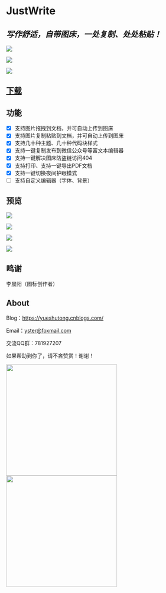 # JustWrite 

## *写作舒适，自带图床，一处复制、处处粘贴！*

![](https://img.shields.io/github/license/yueshutong/JustWrite)

![](https://img.shields.io/badge/platform-mac|window|linux-lightgrey.svg)

![](https://img.shields.io/static/v1?label=electron&message=6.0.12&color=)

## [下载](https://github.com/yueshutong/JustWrite/releases)

## 功能

- [x] 支持图片拖拽到文档，并可自动上传到图床
- [x] 支持图片复制粘贴到文档，并可自动上传到图床
- [x] 支持几十种主题、几十种代码块样式
- [x] 支持一键复制发布到微信公众号等富文本编辑器
- [x] 支持一键解决图床防盗链访问404
- [x] 支持打印、支持一键导出PDF文档
- [x] 支持一键切换夜间护眼模式
- [ ] 支持自定义编辑器（字体、背景）

## 预览

![](https://tva1.sinaimg.cn/large/006y8mN6ly1g8rx460zjij313u0u04bs.jpg)

![](https://tva1.sinaimg.cn/large/006y8mN6ly1g8rx58ewzsj313u0u0dsm.jpg)

![](https://tva1.sinaimg.cn/large/006y8mN6ly1g8rx5k645uj313u0u0h0a.jpg)

![](https://tva1.sinaimg.cn/large/006y8mN6ly1g8rxbp31ldj313u0u0dtq.jpg)

## 鸣谢

李晨阳（图标创作者）

## About

Blog：https://yueshutong.cnblogs.com/

Email：[yster@foxmail.com](mailto:yster@foxmail.com)

交流QQ群：781927207

如果帮助到你了，请不吝赞赏！谢谢！

<img src="https://user-images.githubusercontent.com/31175877/67548917-af6d1600-f735-11e9-9807-351e6a2db269.png" width="300px" referrerpolicy="no-referrer">

<img src="https://user-images.githubusercontent.com/31175877/67549023-e17e7800-f735-11e9-89d4-5ca7dac0486d.png" width="300px" referrerpolicy="no-referrer">